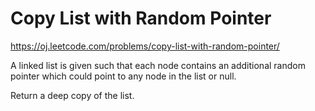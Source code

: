 Copy List with Random Pointer
=============================
https://oj.leetcode.com/problems/copy-list-with-random-pointer/

A linked list is given such that each node contains an additional random pointer which could point to any node in the list or null.

Return a deep copy of the list.
